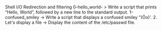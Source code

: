 Shell I/O Redirection and filtering
0-hello_world- > Write a script that prints “Hello, World”, followed by a new line to the standard output.
1-confused_smiley -> Write a script that displays a confused smiley "(Ôo)'.
2. Let's display a file -> Display the content of the /etc/passwd file.
